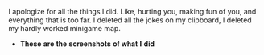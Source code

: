 I apologize for all the things I did. Like, hurting you, making fun of you, and everything that is too far.
I deleted all the jokes on my clipboard, I deleted my hardly worked minigame map.

- 𝐓𝐡𝐞𝐬𝐞 𝐚𝐫𝐞 𝐭𝐡𝐞 𝐬𝐜𝐫𝐞𝐞𝐧𝐬𝐡𝐨𝐭𝐬 𝐨𝐟 𝐰𝐡𝐚𝐭 𝐈 𝐝𝐢𝐝



